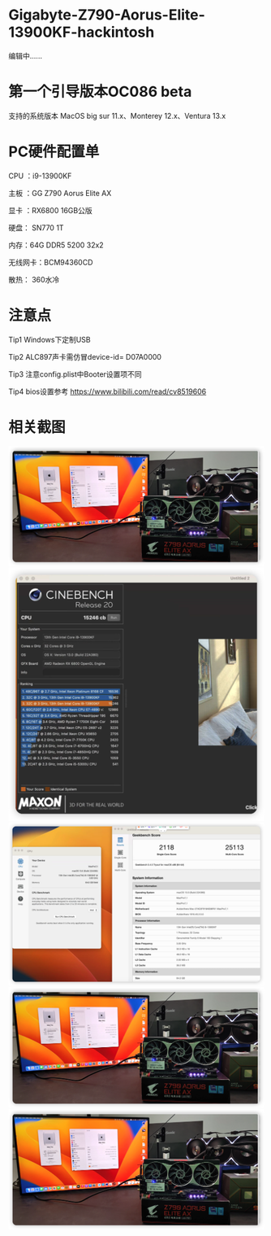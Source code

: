 # Gigabyte-Z790-Aorus-Elite-13900KF-hackintosh

编辑中......

# 第一个引导版本OC086 beta

支持的系统版本 MacOS big sur 11.x、Monterey 12.x、Ventura 13.x

# PC硬件配置单
CPU ：i9-13900KF

主板 ：GG Z790 Aorus Elite AX

显卡 ：RX6800 16GB公版

硬盘： SN770 1T

内存：64G DDR5 5200 32x2

无线网卡：BCM94360CD

散热： 360水冷


# 注意点

Tip1  Windows下定制USB

Tip2  ALC897声卡需仿冒device-id= D07A0000

Tip3  注意config.plist中Booter设置项不同

Tip4  bios设置参考   https://www.bilibili.com/read/cv8519606

# 相关截图

![](https://github.com/Xmingbai/gigabyte-Z790-Aorus-Elite-13900KF-hackintosh/blob/main/PC.png)
![](https://github.com/Xmingbai/gigabyte-Z790-Aorus-Elite-13900KF-hackintosh/blob/main/R20.png)
![](https://github.com/Xmingbai/gigabyte-Z790-Aorus-Elite-13900KF-hackintosh/blob/main/geek.png)
![](https://github.com/Xmingbai/gigabyte-Z790-Aorus-Elite-13900KF-hackintosh/blob/main/PC.png)
![](https://github.com/Xmingbai/gigabyte-Z790-Aorus-Elite-13900KF-hackintosh/blob/main/PC.png)
